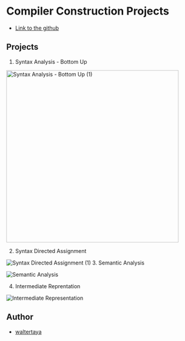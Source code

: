 # Compiler Construction Projects

- [Link to the github](https://github.com/waltertaya/ClassProjects/edit/main/Compiler-Construction)

## Projects
1. Syntax Analysis - Bottom Up

<img width="454" alt="Syntax Analysis - Bottom Up (1)" src="https://github.com/user-attachments/assets/8e01950d-173a-4a34-a748-f3936fb07fb3">

2. Syntax Directed Assignment

![Syntax Directed Assignment (1)](https://github.com/user-attachments/assets/ef213282-e140-4cb3-8db1-e900413006d1)
3. Semantic Analysis

![Semantic Analysis](https://github.com/user-attachments/assets/9b54a324-a13b-44bb-ae71-2f5e150bac61)

4. Intermediate Reprentation

![Intermediate Representation](https://github.com/user-attachments/assets/f7e2ea99-2198-4e87-9a6e-6f02d8a7271c)


## Author

- [waltertaya](https://github.com/waltertaya)
